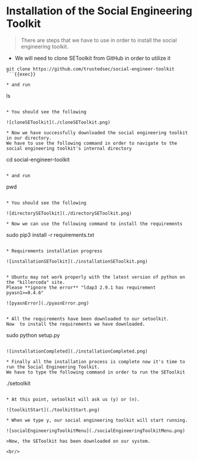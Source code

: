 # Installation of the Social Engineering Toolkit

>There are steps that we have to use in order to install the social engineering toolkit.


* We will need to clone SEToolkit from GitHub in order to utilize it
```
git clone https://github.com/trustedsec/social-engineer-toolkit
```{{exec}}

* and run
```
ls
```{{exec}}

* You should see the following

![cloneSEToolkit](./cloneSEToolkit.png)

* Now we have successfully downloaded the social engineering toolkit in our directory.
We have to use the following command in order to navigate to the social engineering toolkit's internal directory
```
cd social-engineer-toolkit
```{{exec}}

* and run
```
pwd
```{{exec}}

* You should see the following

![directorySEToolkit](./directorySEToolkit.png)

* Now we can use the following command to install the requirements
```
sudo pip3 install -r requirements.txt
```{{exec}}

* Requirements installation progress

![installationSEToolkit](./installationSEToolkit.png)


* Ubuntu may not work properly with the latest version of python on the "killercoda" site.
Please **ignore the error** "ldap3 2.9.1 has requirement pyasn1>=0.4.6"

![pyasnError](./pyasnError.png)


* All the requirements have been downloaded to our setoolkit.
Now  to install the requirements we have downloaded.
```
sudo python setup.py
```{{exec}}

![installationCompleted](./installationCompleted.png)

* Finally all the installation process is complete now it's time to run the Social Engineering Toolkit.
We have to type the following command in order to run the SEToolkit
```
./setoolkit
```{{exec}}

* At this point, setoolkit will ask us (y) or (n).

![toolkitStart](./toolkitStart.png)

* When we type y, our social engineering toolkit will start running.

![socialEngineeringToolkitMenu](./socialEngineeringToolkitMenu.png)

>Now, the SEToolkit has been downloaded on our system.

<br/>
